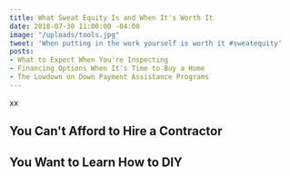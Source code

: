 ```yaml
---
title: What Sweat Equity Is and When It's Worth It
date: 2018-07-30 11:00:00 -04:00
image: "/uploads/tools.jpg"
tweet: 'When putting in the work yourself is worth it #sweatequity'
posts:
- What to Expect When You're Inspecting
- Financing Options When It's Time to Buy a Home
- The Lowdown on Down Payment Assistance Programs
---
```


xx

## You Can't Afford to Hire a Contractor

## You Want to Learn How to DIY